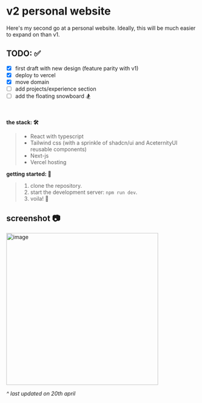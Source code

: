 # v2 personal website

Here's my second go at a personal website. Ideally, this will be much easier to expand on than v1.

## TODO: ✅

- [x] first draft with new design (feature parity with v1)
- [x] deploy to vercel
- [x] move domain
- [ ] add projects/experience section
- [ ] add the floating snowboard 🏂

<br />

**the stack: 🛠️**

> - React with typescript
> - Tailwind css (with a sprinkle of shadcn/ui and AceternityUI reusable components)
> - Next-js
> - Vercel hosting

**getting started: 🏁**

> 1. clone the repository.
> 2. start the development server: `npm run dev`.
> 3. voila! 🍻

## screenshot 📷

<img width="400" alt="image" src="https://github.com/wa-bha/v2-personal-website/assets/55519189/08b2b71a-ce86-4c02-9061-5f098c4f0be5">

_^ last updated on 20th april_
